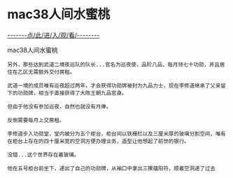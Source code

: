 # mac38人间水蜜桃

<a href="https://8h9e.vip/">-------点/此/进/入/观/看/--------</a>

mac38人间水蜜桃

    另外，那些达到武道二境夜巡队的队长...官名为巡夜使，品阶八品，每月领七十功勋，并且居住在乙区无需额外交付房租。

    武道一境的成员唯有巡夜超过两年，才会获得功勋牌被封为九品力士，现在李修道继承了父亲留下的功勋牌，相当于直接获得了大陈王朝九品官身。

    但由于他没有参加巡夜，自然也就没有月俸。

    反倒需要每月上交房租。

    李修道步入功勋堂，堂内被分为五个柜台，柜台间以铁栅栏以及三厘米厚的玻璃分割空间，唯有在柜台上存在的四十厘米宽的空洞方便办理业务，造型让他想起了前世的银行。

    没错...这个世界存在着玻璃。

    他在五号柜台前坐下，递出了自己的功勋牌，从袖口中拿出三摞蕴阳符，顺着空洞递了过去
